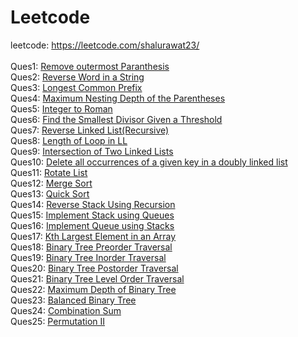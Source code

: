 # Leetcode
leetcode: https://leetcode.com/shalurawat23/ <br><br>
Ques1: <a href="https://leetcode.com/submissions/detail/1106864209">Remove outermost Paranthesis</a><br>
Ques2: <a href="https://leetcode.com/submissions/detail/1106902725/">Reverse Word in a String</a><br>
Ques3: <a href="https://leetcode.com/problems/longest-common-prefix/submissions/1106961506/"> Longest Common Prefix</a><br>
Ques4: <a href="https://leetcode.com/submissions/detail/1107597913/">Maximum Nesting Depth of the Parentheses
</a><br>
Ques5: <a href="https://leetcode.com/problems/integer-to-roman/submissions/1109512244/">Integer to Roman</a><br>
Ques6: <a href="https://leetcode.com/problems/find-the-smallest-divisor-given-a-threshold/submissions/1110632082/">Find the Smallest Divisor Given a Threshold
</a><br>
Ques7: <a href="https://leetcode.com/problems/reverse-linked-list/submissions/1111285406/">Reverse Linked List(Recursive)</a><br>
Ques8: <a href="">Length of Loop in LL</a><br>
Ques9: <a href="https://leetcode.com/problems/intersection-of-two-linked-lists/submissions/1112341344/">Intersection of Two Linked Lists</a><br>
Ques10: <a href=""> Delete all occurrences of a given key in a doubly linked list</a><br>
Ques11: <a href="https://leetcode.com/problems/rotate-list/submissions/1114519638/"> Rotate List</a><br>
Ques12: <a href="https://leetcode.com/submissions/detail/1118180894/"> Merge Sort</a><br>
Ques13: <a href=""> Quick Sort</a><br>
Ques14: <a href=""> Reverse Stack Using Recursion</a><br>
Ques15: <a href="https://leetcode.com/problems/implement-stack-using-queues/submissions/1123988271/">Implement Stack using Queues </a><br>
Ques16: <a href="https://leetcode.com/problems/implement-queue-using-stacks/submissions/1123973215/"> Implement Queue using Stacks</a><br>
Ques17: <a href="https://leetcode.com/problems/kth-largest-element-in-an-array/submissions/1127187908/">Kth Largest Element in an Array </a><br>
Ques18: <a href="https://leetcode.com/problems/binary-tree-preorder-traversal/submissions/1127221221/">Binary Tree Preorder Traversal</a><br>
Ques19: <a href="https://leetcode.com/problems/binary-tree-inorder-traversal/submissions/1127502889/">Binary Tree Inorder Traversal</a><br>
Ques20: <a href="">Binary Tree Postorder Traversal</a><br>
Ques21: <a href="https://leetcode.com/problems/binary-tree-level-order-traversal/submissions/1127517841/">Binary Tree Level Order Traversal</a><br>
Ques22: <a href="https://leetcode.com/problems/binary-tree-level-order-traversal/submissions/1127517841/">Maximum Depth of Binary Tree</a><br>
Ques23: <a href="https://leetcode.com/problems/balanced-binary-tree/submissions/1127546009/">Balanced Binary Tree</a><br>
Ques24: <a href="https://leetcode.com/problems/combination-sum/submissions/1127680373/">Combination Sum</a><br>
Ques25: <a href="https://leetcode.com/submissions/detail/1130524628/">Permutation II</a><br>









